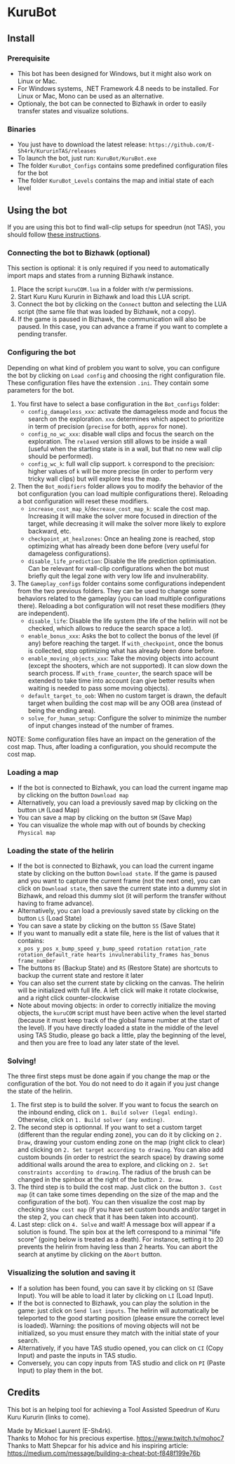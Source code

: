 # KuruBot

## Install

### Prerequisite

- This bot has been designed for Windows, but it might also work on Linux or Mac.
- For Windows systems, .NET Framework 4.8 needs to be installed. For Linux or Mac, Mono can be used as an alternative.
- Optionaly, the bot can be connected to Bizhawk in order to easily transfer states and visualize solutions.

### Binaries

- You just have to download the latest release: `https://github.com/E-Sh4rk/KururinTAS/releases`
- To launch the bot, just run: `KuruBot/KuruBot.exe`
- The folder `KuruBot_Configs` contains some predefined configuration files for the bot
- The folder `KuruBot_Levels` contains the map and initial state of each level

## Using the bot

If you are using this bot to find wall-clip setups for speedrun (not TAS), you should follow [these instructions](README_SPEEDRUN.md).

### Connecting the bot to Bizhawk (optional)

This section is optional: it is only required if you need to automatically import maps and states from a running Bizhawk instance.

1. Place the script `kuruCOM.lua` in a folder with r/w permissions.
2. Start Kuru Kuru Kururin in Bizhawk and load this LUA script.
3. Connect the bot by clicking on the `Connect` button and selecting the LUA script (the same file that was loaded by Bizhawk, not a copy).
4. If the game is paused in Bizhawk, the communication will also be paused. In this case, you can advance a frame if you want to complete a pending transfer.

### Configuring the bot

Depending on what kind of problem you want to solve, you can configure the bot by clicking on `Load config` and choosing the right configuration file.
These configuration files have the extension `.ini`. They contain some parameters for the bot.

1. You first have to select a base configuration in the `Bot_configs` folder:
     - `config_damageless_xxx`: activate the damageless mode and focus the search on the exploration. `xxx` determines which aspect to prioritize in term of precision (`precise` for both, `approx` for none).
     - `config_no_wc_xxx`: disable wall clips and focus the search on the exploration. The `relaxed` version still allows to be inside a wall (useful when the starting state is in a wall, but that no new wall clip should be performed).
     - `config_wc_k`: full wall clip support. `k` correspond to the precision: higher values of `k` will be more precise (in order to perform very tricky wall clips) but will explore less the map.
2. Then the `Bot_modifiers` folder allows you to modify the behavior of the bot configuration (you can load multiple configurations there). Reloading a bot configuration will reset these modifiers.
     - `increase_cost_map_k`/`decrease_cost_map_k`: scale the cost map. Increasing it will make the solver more focused in direction of the target, while decreasing it will
     make the solver more likely to explore backward, etc.
     - `checkpoint_at_healzones`: Once an healing zone is reached, stop optimizing what has already been done before (very useful for damageless configurations).
     - `disable_life_prediction`: Disable the life prediction optimisation. Can be relevant for wall-clip configurations when the bot must briefly quit the legal zone with very low life and invulnerability.
3. The `Gameplay_configs` folder contains some configurations independent from the two previous folders. They can be used to change some behaviors related to the gameplay (you can load multiple configurations there).
Reloading a bot configuration will not reset these modifiers (they are independent).
     - `disable_life`: Disable the life system (the life of the helirin will not be checked, which allows to reduce the search space a lot).
     - `enable_bonus_xxx`: Asks the bot to collect the bonus of the level (if any) before reaching the target. If `with_checkpoint`, once the bonus is collected, stop optimizing what has already been done before.
     - `enable_moving_objects_xxx`: Take the moving objects into account (except the shooters, which are not supported). It can slow down the search process. If `with_frame_counter`, the search space will be extended to take time into account (can give better results when waiting is needed to pass some moving objects).
     - `default_target_to_oob`: When no custom target is drawn, the default target when building the cost map will be any OOB area (instead of being the ending area).
     - `solve_for_human_setup`: Configure the solver to minimize the number of input changes instead of the number of frames.

NOTE: Some configuration files have an impact on the generation of the cost map. Thus, after loading a configuration, you should recompute the cost map.

### Loading a map

- If the bot is connected to Bizhawk, you can load the current ingame map by clicking on the button `Download map`
- Alternatively, you can load a previously saved map by clicking on the button `LM` (Load Map)
- You can save a map by clicking on the button `SM` (Save Map)
- You can visualize the whole map with out of bounds by checking `Physical map`

### Loading the state of the helirin

- If the bot is connected to Bizhawk, you can load the current ingame state by clicking on the button `Download state`. If the game is paused and you want to capture the current frame (not the next one), you can click on `Download state`, then save the current state into a dummy slot in Bizhawk, and reload this dummy slot (it will perform the transfer without having to frame advance).
- Alternatively, you can load a previously saved state by clicking on the button `LS` (Load State)
- You can save a state by clicking on the button `SS` (Save State)
- If you want to manually edit a state file, here is the list of values that it contains:  
`x_pos y_pos x_bump_speed y_bump_speed rotation rotation_rate rotation_default_rate hearts invulnerability_frames has_bonus frame_number`
- The buttons `BS` (Backup State) and `RS` (Restore State) are shortcuts to backup the current state and restore it later
- You can also set the current state by clicking on the canvas. The helirin will be initialized with full life. A left click will make it rotate clockwise, and a right click counter-clockwise
- Note about moving objects: in order to correctly initialize the moving objects, the `kuruCOM` script must have been active when the level started (because it must keep track of the global frame number at the start of the level). If you have directly loaded a state in the middle of the level using TAS Studio, please go back a little, play the beginning of the level, and then you are free to load any later state of the level.

### Solving!

The three first steps must be done again if you change the map or the configuration of the bot. You do not need to do it again if you just change the state of the helirin.

1. The first step is to build the solver. If you want to focus the search on the inbound ending, click on `1. Build solver (legal ending)`. Otherwise, click on `1. Build solver (any ending)`.
2. The second step is optionnal. If you want to set a custom target (different than the regular ending zone), you can do it by clicking on `2. Draw`, drawing your custom ending zone on the map (right click to clear) and clicking on `2. Set target according to drawing`. You can also add custom bounds (in order to restrict the search space) by drawing some additional walls around the area to explore, and clicking on `2. Set constraints according to drawing`. The radius of the brush can be changed in the spinbox at the right of the button `2. Draw`.
3. The third step is to build the cost map. Just click on the button `3. Cost map` (it can take some times depending on the size of the map and the configuration of the bot). You can then visualize the cost map by checking `Show cost map` (if you have set custom bounds and/or target in the step 2, you can check that it has been taken into account).
4. Last step: click on `4. Solve` and wait! A message box will appear if a solution is found. The spin box at the left correspond to a minimal "life score" (going below is treated as a death). For instance, setting it to 20 prevents the helirin from having less than 2 hearts. You can abort the search at anytime by clicking on the `Abort` button.

### Visualizing the solution and saving it

- If a solution has been found, you can save it by clicking on `SI` (Save Input). You will be able to load it later by clicking on `LI` (Load Input).
- If the bot is connected to Bizhawk, you can play the solution in the game: just click on `Send last inputs`. The helirin will automatically be teleported to the good starting position (please ensure the correct level is loaded). Warning: the positions of moving objects will not be initialized, so you must ensure they match with the initial state of your search.
- Alternatively, if you have TAS studio opened, you can click on `CI` (Copy Input) and paste the inputs in TAS studio.
- Conversely, you can copy inputs from TAS studio and click on `PI` (Paste Input) to play them in the bot.

## Credits

This bot is an helping tool for achieving a Tool Assisted Speedrun of Kuru Kuru Kururin (links to come).

Made by Mickael Laurent (E-Sh4rk).  
Thanks to Mohoc for his precious expertise. https://www.twitch.tv/mohoc7  
Thanks to Matt Shepcar for his advice and his inspiring article: https://medium.com/message/building-a-cheat-bot-f848f199e76b
